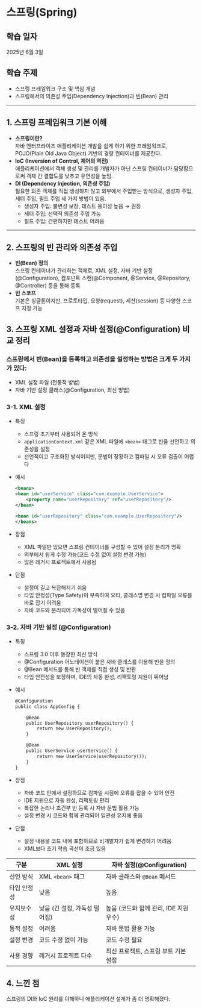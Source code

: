 # 스프링(Spring)

## 학습 일자  
2025년 6월 3일

## 학습 주제  
- 스프링 프레임워크 구조 및 핵심 개념  
- 스프링에서의 의존성 주입(Dependency Injection)과 빈(Bean) 관리  

---

## 1. 스프링 프레임워크 기본 이해  
- **스프링이란?**  
  자바 엔터프라이즈 애플리케이션 개발을 쉽게 하기 위한 프레임워크로, POJO(Plain Old Java Object) 기반의 경량 컨테이너를 제공한다.  
- **IoC (Inversion of Control, 제어의 역전)**  
  애플리케이션에서 객체 생성 및 관리를 개발자가 아닌 스프링 컨테이너가 담당함으로써 객체 간 결합도를 낮추고 유연성을 높임.  
- **DI (Dependency Injection, 의존성 주입)**  
  필요한 의존 객체를 직접 생성하지 않고 외부에서 주입받는 방식으로, 생성자 주입, 세터 주입, 필드 주입 세 가지 방법이 있음.  
  - 생성자 주입: 불변성 보장, 테스트 용이성 높음 → 권장  
  - 세터 주입: 선택적 의존성 주입 가능  
  - 필드 주입: 간편하지만 테스트 어려움

---

## 2. 스프링의 빈 관리와 의존성 주입  
- **빈(Bean) 정의**  
  스프링 컨테이너가 관리하는 객체로, XML 설정, 자바 기반 설정(@Configuration), 컴포넌트 스캔(@Component, @Service, @Repository, @Controller) 등을 통해 등록  
- **빈 스코프**  
  기본은 싱글톤이지만, 프로토타입, 요청(request), 세션(session) 등 다양한 스코프 지정 가능  


## 3. 스프링 XML 설정과 자바 설정(@Configuration) 비교 정리
### 스프링에서 빈(Bean)을 등록하고 의존성을 설정하는 방법은 크게 두 가지가 있다:  
- XML 설정 파일 (전통적 방법)  
- 자바 기반 설정 클래스(@Configuration, 최신 방법)

### 3-1. XML 설정  
-  특징  
    -  스프링 초기부터 사용되어 온 방식  
    - `applicationContext.xml` 같은 XML 파일에 `<bean>` 태그로 빈을 선언하고 의존성을 설정  
    - 선언적이고 구조화된 방식이지만, 문법이 장황하고 컴파일 시 오류 검출이 어렵다  

- 예시  
    ```xml
    <beans>
    <bean id="userService" class="com.example.UserService">
        <property name="userRepository" ref="userRepository"/>
    </bean>
    
    <bean id="userRepository" class="com.example.UserRepository"/>
    </beans>
    ```

- 장점
    - XML 파일만 있으면 스프링 컨테이너를 구성할 수 있어 설정 분리가 명확
    - 외부에서 쉽게 수정 가능(코드 수정 없이 설정 변경 가능)
    - 많은 레거시 프로젝트에서 사용됨

- 단점
    - 설정이 길고 복잡해지기 쉬움
    - 타입 안정성(Type Safety)이 부족하여 오타, 클래스명 변경 시 컴파일 오류를 바로 잡기 어려움
    - 자바 코드와 분리되어 가독성이 떨어질 수 있음

### 3-2. 자바 기반 설정 (@Configuration)
- 특징
    -  스프링 3.0 이후 등장한 최신 방식
    -  @Configuration 어노테이션이 붙은 자바 클래스를 이용해 빈을 정의
    -  @Bean 메서드를 통해 빈 객체를 직접 생성 및 반환
    -  타입 안전성을 보장하며, IDE의 자동 완성, 리팩토링 지원이 뛰어남

- 예시

    ```xml
    @Configuration
    public class AppConfig {

        @Bean
        public UserRepository userRepository() {
            return new UserRepository();
        }

        @Bean
        public UserService userService() {
            return new UserService(userRepository());
        }
    }
    ```

- 장점
    -  자바 코드 안에서 설정하므로 컴파일 시점에 오류를 잡을 수 있어 안전
    -  IDE 지원으로 자동 완성, 리팩토링 편리
    -  복잡한 논리나 조건부 빈 등록 시 자바 문법 활용 가능
    -  설정 변경 시 코드와 함께 관리되어 일관성 유지에 좋음

- 단점
    -  설정 내용을 코드 내에 포함하므로 비개발자가 쉽게 변경하기 어려움
    -  XML보다 초기 학습 곡선이 조금 있음

| 구분        | XML 설정                     | 자바 설정(@Configuration)             |
|-------------|-----------------------------|--------------------------------------|
| 선언 방식   | XML `<bean>` 태그            | 자바 클래스와 `@Bean` 메서드         |
| 타입 안정성 | 낮음                        | 높음                                 |
| 유지보수성 | 낮음 (긴 설정, 가독성 떨어짐) | 높음 (코드와 함께 관리, IDE 지원 우수) |
| 동적 설정   | 어려움                      | 자바 문법 활용 가능                   |
| 설정 변경   | 코드 수정 없이 가능           | 코드 수정 필요                        |
| 사용 경향   | 레거시 프로젝트 다수        | 최신 프로젝트, 스프링 부트 기본 설정 |



## 4. 느낀 점
스프링의 DI와 IoC 원리를 이해하니 애플리케이션 설계가 좀 더 명확해졌다.

